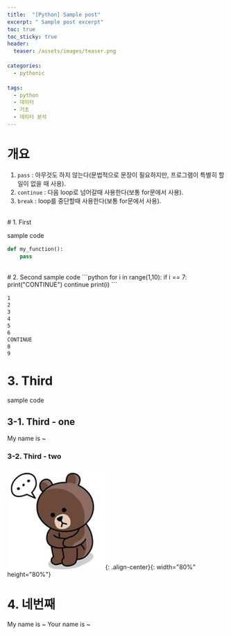 ```yaml
---
title:  "[Python] Sample post"
excerpt: " Sample post excerpt"
toc: true
toc_sticky: true
header:
  teaser: /assets/images/teaser.png

categories:
  - pythonic

tags:
  - python
  - 데이터
  - 기초
  - 데이터 분석
---
```


# 개요  

1. `pass` : 아무것도 하지 않는다(문법적으로 문장이 필요하지만, 프로그램이 특별히 할 일이 없을 때 사용).  
2. `continue` : 다음 loop로 넘어갈때 사용한다(보통 for문에서 사용).  
3. `break` : loop를 중단할때 사용한다(보통 for문에서 사용).  

  
<br/>
# 1. First  

sample code
```python
def my_function():
    pass
```
  
<br/>
# 2. Second  
sample code
```python
for i in range(1,10):
    if i == 7:
        print("CONTINUE")
        continue
    print(i)    
```

```
1
2
3
4
5
6
CONTINUE
8
9
```
# 3. Third  
sample code

## 3-1. Third - one
My name is ~

### 3-2. Third - two
![jpg](/assets/images/avatar.png){: .align-center}{: width="80%" height="80%"} 


# 4. 네번째
My name is ~
Your name is ~

